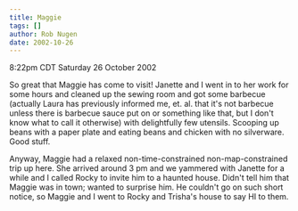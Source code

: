 ```yaml
---
title: Maggie
tags: []
author: Rob Nugen
date: 2002-10-26
---
```


<p class=date>8:22pm CDT Saturday 26 October 2002</p>

<p>So great that Maggie has come to visit!  Janette and I went in to
her work for some hours and cleaned up the sewing room and got some
barbecue (actually Laura has previously informed me, et. al. that it's
not barbecue unless there is barbecue sauce put on or something like
that, but I don't know what to call it otherwise) with delightfully
few utensils.  Scooping up beans with a paper plate and eating beans
and chicken with no silverware.  Good stuff.</p>

<p>Anyway, Maggie had a relaxed non-time-constrained
non-map-constrained trip up here.  She arrived around 3 pm and we
yammered with Janette for a while and I called Rocky to invite him to
a haunted house.  Didn't tell him that Maggie was in town; wanted to
surprise him.  He couldn't go on such short notice, so Maggie and I
went to Rocky and Trisha's house to say HI to them.</p>
